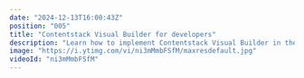 ```yaml
---
date: "2024-12-13T16:00:43Z"
position: "005"
title: "Contentstack Visual Builder for developers"
description: "Learn how to implement Contentstack Visual Builder in the most minimal way possible. This video dives into the creating the code that makes it all work in Next.js.\n\nLearn more in our academy: https://contentstack.com/academy\nTalk to us on Discord: https://community.contentstack.com/\nTry Contentstack for free: https://www.contentstack.com/try-for-free"
image: "https://i.ytimg.com/vi/ni3mMmbFSfM/maxresdefault.jpg"
videoId: "ni3mMmbFSfM"
---
```


